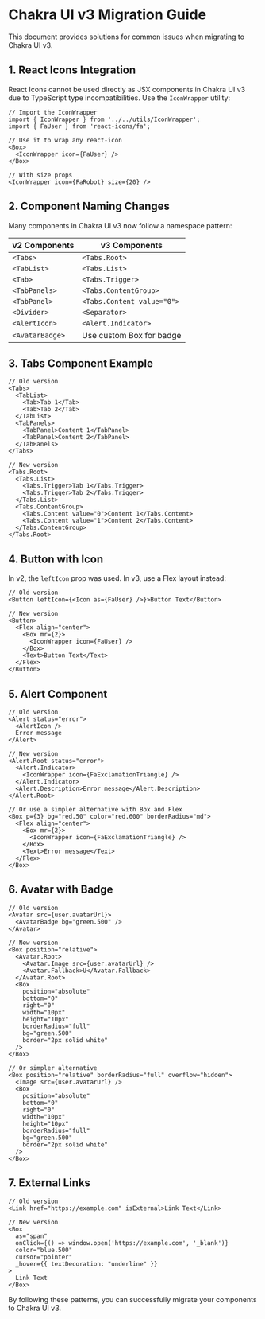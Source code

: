 # Chakra UI v3 Migration Guide

This document provides solutions for common issues when migrating to Chakra UI v3.

## 1. React Icons Integration

React Icons cannot be used directly as JSX components in Chakra UI v3 due to TypeScript type incompatibilities. Use the `IconWrapper` utility:

```tsx
// Import the IconWrapper
import { IconWrapper } from '../../utils/IconWrapper';
import { FaUser } from 'react-icons/fa';

// Use it to wrap any react-icon
<Box>
  <IconWrapper icon={FaUser} />
</Box>

// With size props
<IconWrapper icon={FaRobot} size={20} />
```

## 2. Component Naming Changes

Many components in Chakra UI v3 now follow a namespace pattern:

| v2 Components | v3 Components |
|--------------|--------------|
| `<Tabs>` | `<Tabs.Root>` |
| `<TabList>` | `<Tabs.List>` |
| `<Tab>` | `<Tabs.Trigger>` |
| `<TabPanels>` | `<Tabs.ContentGroup>` |
| `<TabPanel>` | `<Tabs.Content value="0">` |
| `<Divider>` | `<Separator>` |
| `<AlertIcon>` | `<Alert.Indicator>` |
| `<AvatarBadge>` | Use custom Box for badge |

## 3. Tabs Component Example

```tsx
// Old version
<Tabs>
  <TabList>
    <Tab>Tab 1</Tab>
    <Tab>Tab 2</Tab>
  </TabList>
  <TabPanels>
    <TabPanel>Content 1</TabPanel>
    <TabPanel>Content 2</TabPanel>
  </TabPanels>
</Tabs>

// New version
<Tabs.Root>
  <Tabs.List>
    <Tabs.Trigger>Tab 1</Tabs.Trigger>
    <Tabs.Trigger>Tab 2</Tabs.Trigger>
  </Tabs.List>
  <Tabs.ContentGroup>
    <Tabs.Content value="0">Content 1</Tabs.Content>
    <Tabs.Content value="1">Content 2</Tabs.Content>
  </Tabs.ContentGroup>
</Tabs.Root>
```

## 4. Button with Icon

In v2, the `leftIcon` prop was used. In v3, use a Flex layout instead:

```tsx
// Old version
<Button leftIcon={<Icon as={FaUser} />}>Button Text</Button>

// New version
<Button>
  <Flex align="center">
    <Box mr={2}>
      <IconWrapper icon={FaUser} />
    </Box>
    <Text>Button Text</Text>
  </Flex>
</Button>
```

## 5. Alert Component

```tsx
// Old version
<Alert status="error">
  <AlertIcon />
  Error message
</Alert>

// New version
<Alert.Root status="error">
  <Alert.Indicator>
    <IconWrapper icon={FaExclamationTriangle} />
  </Alert.Indicator>
  <Alert.Description>Error message</Alert.Description>
</Alert.Root>

// Or use a simpler alternative with Box and Flex
<Box p={3} bg="red.50" color="red.600" borderRadius="md">
  <Flex align="center">
    <Box mr={2}>
      <IconWrapper icon={FaExclamationTriangle} />
    </Box>
    <Text>Error message</Text>
  </Flex>
</Box>
```

## 6. Avatar with Badge

```tsx
// Old version
<Avatar src={user.avatarUrl}>
  <AvatarBadge bg="green.500" />
</Avatar>

// New version
<Box position="relative">
  <Avatar.Root>
    <Avatar.Image src={user.avatarUrl} />
    <Avatar.Fallback>U</Avatar.Fallback>
  </Avatar.Root>
  <Box 
    position="absolute" 
    bottom="0" 
    right="0"
    width="10px" 
    height="10px" 
    borderRadius="full" 
    bg="green.500"
    border="2px solid white"
  />
</Box>

// Or simpler alternative
<Box position="relative" borderRadius="full" overflow="hidden">
  <Image src={user.avatarUrl} />
  <Box 
    position="absolute" 
    bottom="0" 
    right="0"
    width="10px" 
    height="10px" 
    borderRadius="full" 
    bg="green.500"
    border="2px solid white"
  />
</Box>
```

## 7. External Links

```tsx
// Old version
<Link href="https://example.com" isExternal>Link Text</Link>

// New version
<Box
  as="span"
  onClick={() => window.open('https://example.com', '_blank')}
  color="blue.500"
  cursor="pointer"
  _hover={{ textDecoration: "underline" }}
>
  Link Text
</Box>
```

By following these patterns, you can successfully migrate your components to Chakra UI v3. 